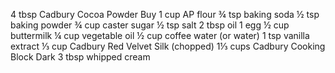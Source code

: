 4 tbsp Cadbury Cocoa Powder
Buy
1 cup AP flour
¾ tsp baking soda
½ tsp baking powder
¾ cup caster sugar
½ tsp salt
2 tbsp oil
1 egg
½ cup buttermilk
¼ cup vegetable oil
½ cup coffee water (or water)
1 tsp vanilla extract
⅓ cup Cadbury Red Velvet Silk (chopped)
1⅓ cups Cadbury Cooking Block Dark
3 tbsp whipped cream